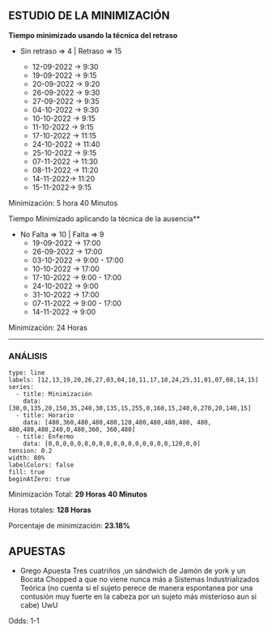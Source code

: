 ## ESTUDIO DE LA MINIMIZACIÓN

**Tiempo minimizado usando la técnica del retraso**

- Sin retraso => 4 | Retraso => 15

	- 12-09-2022 -> 9:30
	- 19-09-2022 -> 9:15
	- 20-09-2022 -> 9:20
	- 26-09-2022 -> 9:30
	- 27-09-2022 -> 9:35
	- 04-10-2022 -> 9:30
	- 10-10-2022 -> 9:15
	- 11-10-2022 -> 9:15
	- 17-10-2022 -> 11:15
	- 24-10-2022 -> 11:40
	- 25-10-2022 -> 9:15
	- 07-11-2022 -> 11:30
	- 08-11-2022 -> 11:20
	- 14-11-2022-> 11:20
	- 15-11-2022-> 9:15

Minimización: 5 hora 40 Minutos

Tiempo Minimizado aplicando la técnica de la ausencia**

 - No Falta => 10 | Falta => 9
	- 19-09-2022 -> 17:00
	- 26-09-2022 -> 17:00
	- 03-10-2022 -> 9:00 - 17:00
	- 10-10-2022 -> 17:00
	- 17-10-2022 -> 9:00 - 17:00
	- 24-10-2022 -> 9:00
	- 31-10-2022 -> 17:00
	- 07-11-2022 -> 9:00 - 17:00
	- 14-11-2022 -> 9:00

Minimización: 24 Horas

-----------------------------------------

### ANÁLISIS

```chart
type: line
labels: [12,13,19,20,26,27,03,04,10,11,17,18,24,25,31,01,07,08,14,15]
series:
  - title: Minimización
    data: [30,0,135,20,150,35,240,30,135,15,255,0,160,15,240,0,270,20,140,15]
  - title: Horario
	data: [480,360,480,480,480,120,480,480,480,480, 480, 480,480,480,240,0,480,360, 360,480]
  - title: Enfermo
	data: [0,0,0,0,0,0,0,0,0,0,0,0,0,0,0,0,0,120,0,0]
tension: 0.2
width: 80%
labelColors: false
fill: true
beginAtZero: true
```

Minimización Total: **29 Horas 40 Minutos**

Horas totales: **128 Horas**

Porcentaje de minimización: **23.18%**


## APUESTAS

- Grego Apuesta Tres cuatriños ,un sándwich de Jamón de york  y un Bocata Chopped a que no viene nunca más a Sistemas Industrializados Teórica (no cuenta si el sujeto perece de manera espontanea por una contusión muy fuerte en la cabeza por un sujeto más misterioso aun si cabe) UwU

Odds: 1-1
